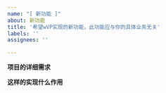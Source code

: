 ```yaml
---
name: "[ 新功能 ]"
about: 新功能
title: '希望wVP实现的新功能，此功能应与你的具体业务无关'
labels: ''
assignees: ''

---
```


**项目的详细需求**

**这样的实现什么作用**

